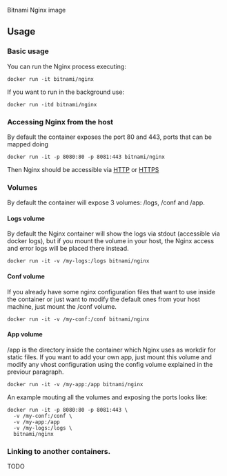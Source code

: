 Bitnami Nginx image

## Usage

### Basic usage

You can run the Nginx process executing:
```
docker run -it bitnami/nginx
```

If you want to run in the background use: 

```
docker run -itd bitnami/nginx
```

### Accessing Nginx from the host

By default the container exposes the port 80 and 443, ports that can be mapped doing

```
docker run -it -p 8080:80 -p 8081:443 bitnami/nginx
```

Then Nginx should be accessible via [HTTP](http://localhost:8080) or [HTTPS](http://localhost:8081)

### Volumes

By default the container will expose 3 volumes: /logs, /conf and /app. 

#### Logs volume

By default the Nginx container will show the logs via stdout (accessible via docker logs), but if you mount the volume in your host, the Nginx access and error logs will be placed there instead. 

```
docker run -it -v /my-logs:/logs bitnami/nginx 
```
#### Conf volume

If you already have some nginx configuration files that want to use inside the container or just want to modify the default ones from your host machine, just mount the /conf volume.   

```
docker run -it -v /my-conf:/conf bitnami/nginx 
```

#### App volume

/app is the directory inside the container which Nginx uses as workdir for static files. If you want to add your own app, just mount this volume and modify any vhost configuration using the config volume explained in the previour paragraph.

```
docker run -it -v /my-app:/app bitnami/nginx 
```
An example mouting all the volumes and exposing the ports looks like:
```
docker run -it -p 8080:80 -p 8081:443 \
  -v /my-conf:/conf \
  -v /my-app:/app
  -v /my-logs:/logs \
  bitnami/nginx

```

### Linking to another containers.

TODO

